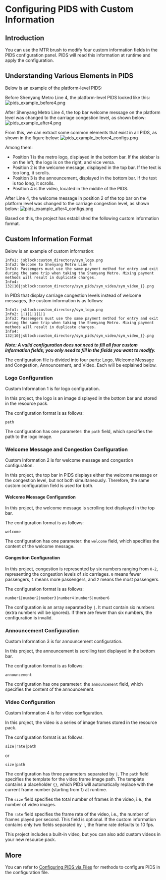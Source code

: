 # Configuring PIDS with Custom Information

## Introduction

You can use the MTR brush to modify four custom information fields in the PIDS configuration panel. PIDS will read this information at runtime and apply the configuration.

## Understanding Various Elements in PIDS

Below is an example of the platform-level PIDS:

Before Shenyang Metro Line 4, the platform-level PIDS looked like this:
![pids_example_before4.png](../../pics/pids_example_before4.png)

After Shenyang Metro Line 4, the top bar welcome message on the platform level was changed to the carriage congestion level, as shown below:
![pids_example_after4.png](../../pics/pids_example_after4.png)

From this, we can extract some common elements that exist in all PIDS, as shown in the figure below:
![pids_example_before4_configs.png](../../pics/pids_example_before4_configs.png)

Among them:

- Position 1 is the metro logo, displayed in the bottom bar. If the sidebar is on the left, the logo is on the right, and vice versa.
- Position 2 is the welcome message, displayed in the top bar. If the text is too long, it scrolls.
- Position 3 is the announcement, displayed in the bottom bar. If the text is too long, it scrolls.
- Position 4 is the video, located in the middle of the PIDS.

After Line 4, the welcome message in position 2 of the top bar on the platform level was changed to the carriage congestion level, as shown below:
![pids_example_after4_configs.png](../../pics/pids_example_after4_configs.png)

Based on this, the project has established the following custom information format.

## Custom Information Format

Below is an example of custom information:

```
Info1: jsblock:custom_directory/sym_logo.png
Info2: Welcome to Shenyang Metro Line 4
Info3: Passengers must use the same payment method for entry and exit during the same trip when taking the Shenyang Metro. Mixing payment methods will result in duplicate charges.
Info4: 132|10|jsblock:custom_directory/sym_pids/sym_video/sym_video_{}.png
```

In PIDS that display carriage congestion levels instead of welcome messages, the custom information is as follows:

```
Info1: jsblock:custom_directory/sym_logo.png
Info2: 1|1|1|1|1|1
Info3: Passengers must use the same payment method for entry and exit during the same trip when taking the Shenyang Metro. Mixing payment methods will result in duplicate charges.
Info4: 132|10|jsblock:custom_directory/sym_pids/sym_video/sym_video_{}.png
```

___Note: A valid configuration does not need to fill all four custom information fields; you only need to fill in the fields you want to modify.___

The configuration file is divided into four parts: Logo, Welcome Message and Congestion, Announcement, and Video. Each will be explained below.

### Logo Configuration

Custom Information 1 is for logo configuration.

In this project, the logo is an image displayed in the bottom bar and stored in the resource pack.

The configuration format is as follows:

`path`

The configuration has one parameter: the `path` field, which specifies the path to the logo image.

### Welcome Message and Congestion Configuration

Custom Information 2 is for welcome message and congestion configuration.

In this project, the top bar in PIDS displays either the welcome message or the congestion level, but not both simultaneously. Therefore, the same custom configuration field is used for both.

#### Welcome Message Configuration

In this project, the welcome message is scrolling text displayed in the top bar.

The configuration format is as follows:

`welcome`

The configuration has one parameter: the `welcome` field, which specifies the content of the welcome message.

#### Congestion Configuration

In this project, congestion is represented by six numbers ranging from `0-2`, representing the congestion levels of six carriages. `0` means fewer passengers, `1` means more passengers, and `2` means the most passengers.

The configuration format is as follows:

`number1|number2|number3|number4|number5|number6`

The configuration is an array separated by `|`. It must contain six numbers (extra numbers will be ignored). If there are fewer than six numbers, the configuration is invalid.

### Announcement Configuration

Custom Information 3 is for announcement configuration.

In this project, the announcement is scrolling text displayed in the bottom bar.

The configuration format is as follows:

`announcement`

The configuration has one parameter: the `announcement` field, which specifies the content of the announcement.

### Video Configuration

Custom Information 4 is for video configuration.

In this project, the video is a series of image frames stored in the resource pack.

The configuration format is as follows:

`size|rate|path`

or

`size|path`

The configuration has three parameters separated by `|`. The `path` field specifies the template for the video frame image path. The template contains a placeholder `{}`, which PIDS will automatically replace with the current frame number (starting from 1) at runtime.

The `size` field specifies the total number of frames in the video, i.e., the number of video images.

The `rate` field specifies the frame rate of the video, i.e., the number of frames played per second. This field is optional. If the custom information contains only two fields separated by `|`, the frame rate defaults to 10 fps.

This project includes a built-in video, but you can also add custom videos in your new resource pack.

## More

You can refer to [Configuring PIDS via Files](file.md) for methods to configure PIDS in the configuration file.
